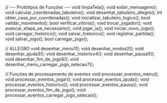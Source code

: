 // --- Protótipos de Funções ---
void limpaTela();
void exibir_mensagem();
void calcular_coordenadas_tabuleiro();
void desenhar_tabuleiro_allegro();
int obter_casa_por_coordenadas();
void inicializar_tabuleiro_logico();
bool validar_movimento();
bool verificar_vitoria();
void trocar_jogador();
void avancar_etapa_se_necessario();
void jogar_ia();
void iniciar_novo_jogo();
void carregar_historico();
void salvar_historico();
void registrar_partida();
void salvar_jogo();
bool carregar_jogo();

// ALLEGRO
void desenhar_menu1();
void desenhar_modos2();
void desenhar_ajuda3();
void desenhar_historico4();
void desenhar_pausa5();
void desenhar_fim_de_jogo6();
void desenhar_menu_carregar_jogo_selecao7();

// Funções de processamento de eventos
void processar_eventos_menu();
void processar_eventos_jogar();
void processar_eventos_ajuda();
void processar_eventos_historico();
void processar_eventos_pausa();
void processar_eventos_fim_de_jogo();
void processar_eventos_carregar_jogo_selecao();